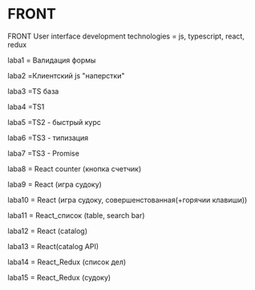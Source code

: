 # FRONT
FRONT
User interface development technologies = js, typescript, react, redux

laba1 = Валидация формы

laba2 =Клиентский js "наперстки"

laba3 =TS база

laba4 =TS1

laba5 =TS2 - быстрый курс

laba6  =TS3 - типизация

laba7  =TS3 - Promise

laba8  = React counter (кнопка счетчик)

laba9  = React (игра судоку)

laba10  = React (игра судоку, совершенстованная(+горячии клавиши))

laba11  = React_список (table, search bar)

laba12  = React (catalog)

laba13  = React(catalog API)

laba14  = React_Redux (список дел)

laba15  = React_Redux (судоку)
